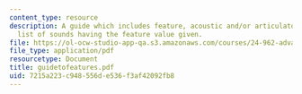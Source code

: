 ```yaml
---
content_type: resource
description: A guide which includes feature, acoustic and/or articulatory definition,
  list of sounds having the feature value given.
file: https://ol-ocw-studio-app-qa.s3.amazonaws.com/courses/24-962-advanced-phonology-spring-2005/7215a223c948556de536f3af42092fb8_guidetofeatures.pdf
file_type: application/pdf
resourcetype: Document
title: guidetofeatures.pdf
uid: 7215a223-c948-556d-e536-f3af42092fb8
---
```

